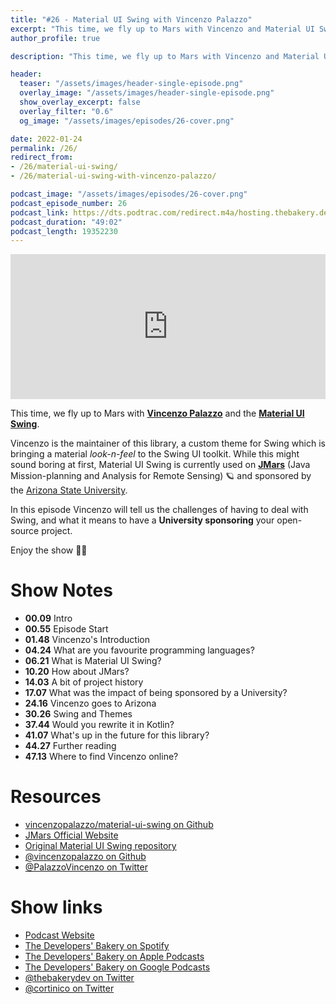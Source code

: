 ```yaml
---
title: "#26 - Material UI Swing with Vincenzo Palazzo"
excerpt: "This time, we fly up to Mars with Vincenzo and Material UI Swing"
author_profile: true

description: "This time, we fly up to Mars with Vincenzo and Material UI Swing"

header:
  teaser: "/assets/images/header-single-episode.png"
  overlay_image: "/assets/images/header-single-episode.png"
  show_overlay_excerpt: false
  overlay_filter: "0.6"
  og_image: "/assets/images/episodes/26-cover.png"

date: 2022-01-24
permalink: /26/
redirect_from:
- /26/material-ui-swing/
- /26/material-ui-swing-with-vincenzo-palazzo/

podcast_image: "/assets/images/episodes/26-cover.png"
podcast_episode_number: 26
podcast_link: https://dts.podtrac.com/redirect.m4a/hosting.thebakery.dev/26-thedevelopersbakery-material-ui-swing.m4a
podcast_duration: "49:02"
podcast_length: 19352230
---
```


<iframe src="https://open.spotify.com/embed-podcast/show/4jV6Yoz7D38sZJlYMzJm3k" width="100%" height="232" frameborder="0" allowtransparency="true" allow="encrypted-media"></iframe>

This time, we fly up to Mars with [**Vincenzo Palazzo**](https://twitter.com/PalazzoVincenzo) and the [**Material UI Swing**](https://github.com/vincenzopalazzo/material-ui-swing).

Vincenzo is the maintainer of this library, a custom theme for Swing which is bringing a material _look-n-feel_ to the Swing UI toolkit. While this might sound boring at first, 
Material UI Swing is currently used on [**JMars**](https://jmars.mars.asu.edu/) (Java Mission-planning and Analysis for Remote Sensing) 🪐 and sponsored by the [Arizona State University](https://www.asu.edu/).

In this episode Vincenzo will tell us the challenges of having to deal with Swing, and what it means to have a **University sponsoring** your open-source project.

Enjoy the show 👨‍🍳

# Show Notes

- **00.09** Intro
- **00.55** Episode Start
- **01.48** Vincenzo's Introduction
- **04.24** What are you favourite programming languages?
- **06.21** What is Material UI Swing?
- **10.20** How about JMars?
- **14.03** A bit of project history
- **17.07** What was the impact of being sponsored by a University?
- **24.16** Vincenzo goes to Arizona
- **30.26** Swing and Themes
- **37.44** Would you rewrite it in Kotlin?
- **41.07** What's up in the future for this library?
- **44.27** Further reading
- **47.13** Where to find Vincenzo online?

# Resources

* <i class="fab fa-github"></i> [vincenzopalazzo/material-ui-swing on Github](https://github.com/vincenzopalazzo/material-ui-swing)
* <i class="fas fa-link"></i> [JMars Official Website](https://jmars.mars.asu.edu/)
* <i class="fab fa-github"></i> [Original Material UI Swing repository](https://github.com/atarw/material-ui-swing)
* <i class="fab fa-github"></i> [@vincenzopalazzo on Github](https://github.com/vincenzopalazzo)
* <i class="fab fa-twitter"></i> [@PalazzoVincenzo on Twitter](https://twitter.com/PalazzoVincenzo)

# Show links

* <i class="fas fa-link"></i> [Podcast Website](https://thebakery.dev)
* <i class="fab fa-spotify"></i> [The Developers' Bakery on Spotify](https://open.spotify.com/show/4jV6Yoz7D38sZJlYMzJm3k?si=AL3ske_0R_CKlEScMhYhug)
* <i class="fas fa-podcast"></i> [The Developers' Bakery on Apple Podcasts](https://podcasts.apple.com/us/podcast/the-developers-bakery/id1542849034)
* <i class="fab fa-google-play"></i> [The Developers' Bakery on Google Podcasts](https://podcasts.google.com/feed/aHR0cHM6Ly90aGViYWtlcnkuZGV2L3BvZGNhc3QueG1s)
* <i class="fab fa-twitter"></i> [@thebakerydev on Twitter](https://twitter.com/thebakerydev)
* <i class="fab fa-twitter"></i> [@cortinico on Twitter](https://twitter.com/cortinico)
